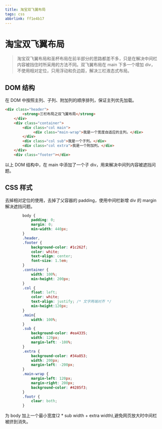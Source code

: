 ```yaml
---
title: 淘宝双飞翼布局
tags: css
abbrlink: ff1e4b17
---
```

# 淘宝双飞翼布局

> 淘宝双飞翼布局和圣杯布局在前半部分的思路都差不多，只是在解决中间栏内容被挡住时所采用的方法不同。双飞翼布局在 main 下多一个增加 div，不使用相对定位，只用浮动和负边距，解决三栏液态式布局。

## DOM 结构

在 DOM 中按照主列、子列、附加列的顺序排列，保证主列优先加载。

```html
<div class="header">
        <strong>三栏布局之双飞翼布局</strong>
    </div>
    <div class="container">
        <div class="col main">
             <div class="main-wrap">我是一个宽度自适应的主列。</div>
        </div>
        <div class="col sub">我是一个子列。</div>
        <div class="col extra">我是一个附加列。</div>
    </div>
    <div class="footer"></div>
```

以上 DOM 结构中，在 main 中添加了一个子 div，用来解决中间列内容被遮挡问题。

## CSS 样式

去掉相对定位的使用，去掉了父容器的 padding，使用中间栏新增 div 的 margin 解决遮挡问题。

```css
        body {
            padding: 0;
            margin: 0;
            min-width: 440px;
        }
        .header,
        .footer {
            background-color: #1c262f;
            color: white;
            text-align: center;
            font-size: 1.5em;
        }
        .container {
            width: 100%;
            min-height: 200px;
        }
        .col {
            float: left;
            color: white;
            text-align: justify; /* 文字两端对齐 */
            min-height:120px;
        }
        .main{
            width: 100%;
        }
        .sub {
            background-color: #ea4335;
            width: 120px;
            margin-left: -100%;
        }
        .extra {
            background-color: #34a853;
            width: 200px;
            margin-left: -200px;
        }
        .main-wrap {
            margin-left: 120px;
            margin-right: 200px;
            background-color: #4285f3;
        }
        .footr {
            clear: both;
        }
```

为 body 加上一个最小宽度(2 * sub width + extra width),避免网页放大时中间栏被挤到消失。